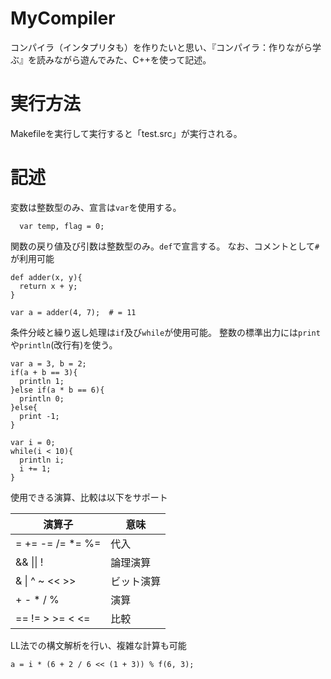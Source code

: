 # MyCompiler
コンパイラ（インタプリタも）を作りたいと思い、『コンパイラ：作りながら学ぶ』を読みながら遊んでみた、C++を使って記述。

# 実行方法
Makefileを実行して実行すると「test.src」が実行される。

# 記述
変数は整数型のみ、宣言は`var`を使用する。
```
  var temp, flag = 0;
```

関数の戻り値及び引数は整数型のみ。`def`で宣言する。
なお、コメントとして`#`が利用可能
```
def adder(x, y){
  return x + y;
}

var a = adder(4, 7);  # = 11
```

条件分岐と繰り返し処理は`if`及び`while`が使用可能。
整数の標準出力には`print`や`println`(改行有)を使う。
```
var a = 3, b = 2;
if(a + b == 3){
  println 1;
}else if(a * b == 6){
  println 0;
}else{
  print -1;
}

var i = 0;
while(i < 10){
  println i;
  i += 1;
}
```

使用できる演算、比較は以下をサポート

| 演算子 | 意味 |
|--------|-----|
| = += -= /= *= %= | 代入|
| && \|\| ! | 論理演算|
| & \| ^ ~ << >> | ビット演算|
| + - * / % | 演算|
| == != > >= < <= | 比較 |

LL法での構文解析を行い、複雑な計算も可能
```
a = i * (6 + 2 / 6 << (1 + 3)) % f(6, 3);
```
